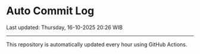 # Auto Commit Log

Last updated: Thursday, 16-10-2025 20:26 WIB

---

This repository is automatically updated every hour using GitHub Actions.
